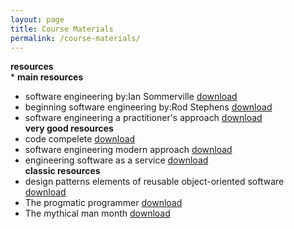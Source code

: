 ```yaml
---
layout: page
title: Course Materials
permalink: /course-materials/
---
```

**resources**<br />
*
**main resources**
* software engineering by:Ian Sommerville [download](static_files/materail/Books/aaaa.pdf)
* beginning software engineering by:Rod Stephens [download](static_files/materail/Books/bbbb.pdf)
* software engineering a practitioner's approach [download](static_files/materail/Books/cccc.pdf)<br />
**very good resources**<br />
* code compelete [download](static_files/materail/Books/dddd.pdf)
* software engineering modern approach [download]()
* engineering software as a service [download](static_files/materail/Books/eeee.pdf)<br />
**classic resources**<br />
* design patterns elements of reusable object-oriented software [download]()
* The progmatic programmer [download](static_files/materail/Books/thepr.pdf)
* The mythical man month [download](static_files/materail/Books/man.pdf)<br />
